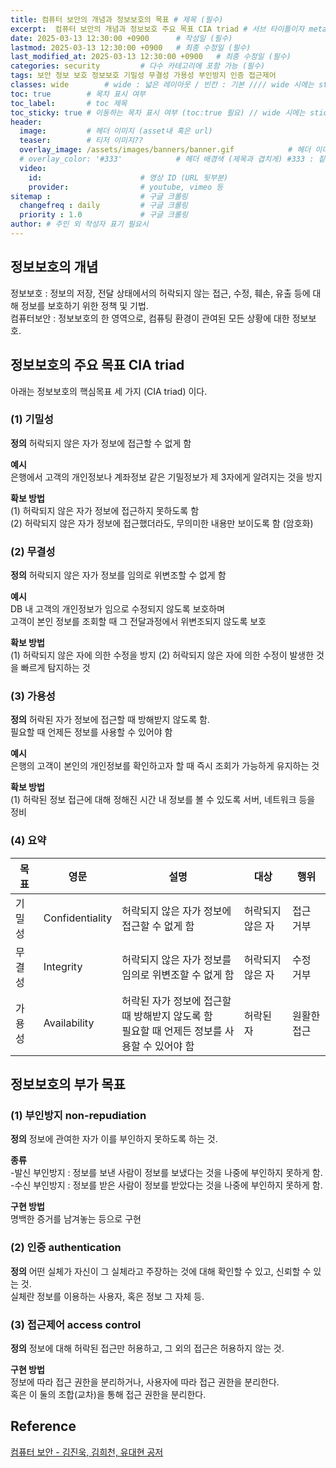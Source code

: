 ```yaml
---
title: 컴퓨터 보안의 개념과 정보보호의 목표 # 제목 (필수)
excerpt:  컴퓨터 보안의 개념과 정보보호 주요 목표 CIA triad # 서브 타이틀이자 meta description (필수)
date: 2025-03-13 12:30:00 +0900      # 작성일 (필수)
lastmod: 2025-03-13 12:30:00 +0900   # 최종 수정일 (필수)
last_modified_at: 2025-03-13 12:30:00 +0900   # 최종 수정일 (필수)
categories: security         # 다수 카테고리에 포함 가능 (필수)
tags: 보안 정보 보호 정보보호 기밀성 무결성 가용성 부인방지 인증 접근제어                   # 태그 복수개 가능 (필수)
classes: wide        # wide : 넓은 레이아웃 / 빈칸 : 기본 //// wide 시에는 sticky toc 불가
toc: true        # 목차 표시 여부
toc_label:       # toc 제목
toc_sticky: true # 이동하는 목차 표시 여부 (toc:true 필요) // wide 시에는 sticky toc 불가
header: 
  image:         # 헤더 이미지 (asset내 혹은 url)
  teaser:        # 티저 이미지??
  overlay_image: /assets/images/banners/banner.gif            # 헤더 이미지 (제목과 겹치게)
  # overlay_color: '#333'            # 헤더 배경색 (제목과 겹치게) #333 : 짙은 회색 (필수)
  video:
    id:                      # 영상 ID (URL 뒷부분)
    provider:                # youtube, vimeo 등
sitemap :                    # 구글 크롤링
  changefreq : daily         # 구글 크롤링
  priority : 1.0             # 구글 크롤링
author: # 주인 외 작성자 표기 필요시
---
```

<!--postNo: 20250313_001-->

## 정보보호의 개념  

정보보호 : 정보의 저장, 전달 상태에서의 허락되지 않는 접근, 수정, 훼손, 유출 등에 대해 정보를 보호하기 위한 정책 및 기법.  
컴퓨터보안 : 정보보호의 한 영역으로, 컴퓨팅 환경이 관여된 모든 상황에 대한 정보보호.  


## 정보보호의 주요 목표 CIA triad  

아래는 정보보호의 핵심목표 세 가지 (CIA triad) 이다.  


### (1) 기밀성  

**정의** 
허락되지 않은 자가 정보에 접근할 수 없게 함  

**예시**  
은행에서 고객의 개인정보나 계좌정보 같은 기밀정보가 제 3자에게 알려지는 것을 방지  

**확보 방법**  
(1) 허락되지 않은 자가 정보에 접근하지 못하도록 함  
(2) 허락되지 않은 자가 정보에 접근했더라도, 무의미한 내용만 보이도록 함 (암호화)  


### (2) 무결성  

**정의** 
허락되지 않은 자가 정보를 임의로 위변조할 수 없게 함  

**예시**  
DB 내 고객의 개인정보가 임으로 수정되지 않도록 보호하며  
고객이 본인 정보를 조회할 때 그 전달과정에서 위변조되지 않도록 보호  


**확보 방법**  
(1) 허락되지 않은 자에 의한 수정을 방지
(2) 허락되지 않은 자에 의한 수정이 발생한 것을 빠르게 탐지하는 것  

### (3) 가용성  

**정의** 
허락된 자가 정보에 접근할 때 방해받지 않도록 함.  
필요할 때 언제든 정보를 사용할 수 있어야 함  

**예시**  
은행의 고객이 본인의 개인정보를 확인하고자 할 때 즉시 조회가 가능하게 유지하는 것  


**확보 방법**  
(1) 허락된 정보 접근에 대해 정해진 시간 내 정보를 볼 수 있도록 서버, 네트워크 등을 정비  

### (4) 요약

|목표|영문|설명|대상|행위|
|---|---|---|---|---|
|기밀성|Confidentiality|허락되지 않은 자가 정보에 접근할 수 없게 함|허락되지 않은 자|접근 거부|
|무결성|Integrity|허락되지 않은 자가 정보를 임의로 위변조할 수 없게 함|허락되지 않은 자|수정 거부|
|가용성|Availability|허락된 자가 정보에 접근할 때 방해받지 않도록 함<br>필요할 때 언제든 정보를 사용할 수 있어야 함|허락된 자|원활한 접근|


## 정보보호의 부가 목표  

### (1) 부인방지 non-repudiation  

**정의** 
정보에 관여한 자가 이를 부인하지 못하도록 하는 것.  

**종류**  
-발신 부인방지 : 정보를 보낸 사람이 정보를 보냈다는 것을 나중에 부인하지 못하게 함.  
-수신 부인방지 : 정보를 받은 사람이 정보를 받았다는 것을 나중에 부인하지 못하게 함.  

**구현 방법**  
명백한 증거를 남겨놓는 등으로 구현  

### (2) 인증 authentication  

**정의** 
어떤 실체가 자신이 그 실체라고 주장하는 것에 대해 확인할 수 있고, 신뢰할 수 있는 것.  
실체란 정보를 이용하는 사용자, 혹은 정보 그 자체 등.  

### (3) 접근제어 access control  

**정의** 
정보에 대해 허락된 접근만 허용하고, 그 외의 접근은 허용하지 않는 것.  

**구현 방법**  
정보에 따라 접근 권한을 분리하거나, 사용자에 따라 접근 권한을 분리한다.  
혹은 이 둘의 조합(교차)을 통해 접근 권한을 분리한다.  


## Reference  

[컴퓨터 보안 - 김진욱, 김희천, 유대현 공저](https://search.shopping.naver.com/book/catalog/37553634631)  